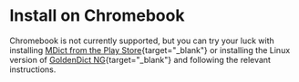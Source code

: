 # Install on Chromebook

Chromebook is not currently supported, but you can try your luck with installing [MDict from the Play Store](https://play.google.com/store/apps/details?id=cn.mdict&hl=en){target="_blank"} or installing the Linux version of [GoldenDict NG](https://github.com/xiaoyifang/goldendict-ng/releases/latest){target="_blank"} and following the relevant instructions.
